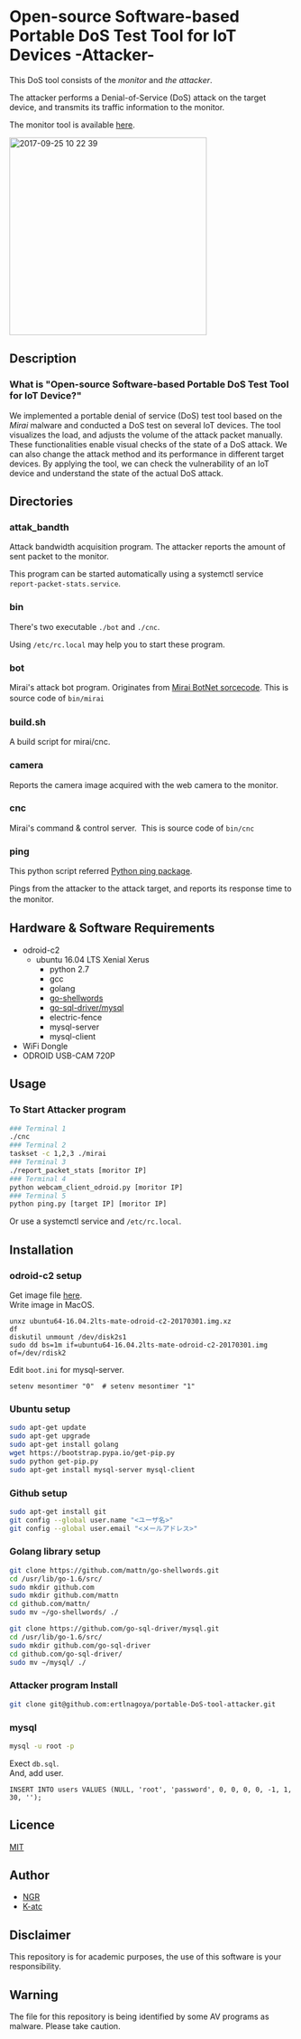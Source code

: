 Open-source Software-based Portable DoS Test Tool for IoT Devices -Attacker-    
====
This DoS tool consists of the _monitor_ and _the attacker_. 

The attacker performs a Denial-of-Service (DoS) attack on the target device, 
and transmits its traffic information to the monitor. 

The monitor tool is available [here](https://github.com/ertlnagoya/portable-DoS-tool-monitor).    
    
<img width="350" alt="2017-09-25 10 22 39" src="https://user-images.githubusercontent.com/26764885/30840032-02bdea00-a2b0-11e7-82ee-2e580704a730.png">    

## Description
### What is "Open-source Software-based Portable DoS Test Tool for IoT Device?"
We implemented a portable denial of service (DoS) test tool based on the *Mirai* malware and conducted a DoS test on several IoT devices. 
The tool visualizes the load, and adjusts the volume of the attack packet manually. 
These functionalities enable visual checks of the state of a DoS attack. 
We can also change the attack method and its performance in different target devices. 
By applying the tool, we can check the vulnerability of an IoT device and understand the state of the actual DoS attack.

## Directories
### attak_bandth   
Attack bandwidth acquisition program.
The attacker reports the amount of sent packet to the monitor.    

This program can be started automatically using a systemctl service `report-packet-stats.service`. 

### bin   
There's two executable `./bot` and `./cnc`.

Using `/etc/rc.local` may help you to start these program.

### bot   
Mirai's attack bot program.
Originates from [Mirai BotNet sorcecode](https://github.com/jgamblin/Mirai-Source-Code).
This is source code of `bin/mirai`
 　　　
### build.sh   
A build script for mirai/cnc.    

### camera   
Reports the camera image acquired with the web camera to the monitor.  

### cnc   
Mirai's command & control server. 
This is source code of `bin/cnc`

### ping   
This python script referred [Python ping package](https://pypi.python.org/pypi/ping).    

Pings from the attacker to the attack target, and reports its response time to the monitor.　

## Hardware & Software Requirements
- odroid-c2    
    - ubuntu 16.04 LTS Xenial Xerus
         - python 2.7
         - gcc    
         - golang    
         - [go-shellwords](https://github.com/mattn/go-shellwords)   
         - [go-sql-driver/mysql](https://github.com/go-sql-driver/mysql)    
         - electric-fence   
         - mysql-server    
         - mysql-client   
- WiFi Dongle
- ODROID USB-CAM 720P

## Usage
### To Start Attacker program
```bash
### Terminal 1
./cnc
### Terminal 2
taskset -c 1,2,3 ./mirai
### Terminal 3
./report_packet_stats [moritor IP]
### Terminal 4
python webcam_client_odroid.py [moritor IP]
### Terminal 5
python ping.py [target IP] [moritor IP]
```

Or use a systemctl service and `/etc/rc.local`.   

## Installation
### odroid-c2 setup
Get image file [here](https://odroid.in/ubuntu_16.04lts/ubuntu64-16.04.2lts-mate-odroid-c2-20170301.img.xz).    
Write image in MacOS.
```
unxz ubuntu64-16.04.2lts-mate-odroid-c2-20170301.img.xz
df
diskutil unmount /dev/disk2s1
sudo dd bs=1m if=ubuntu64-16.04.2lts-mate-odroid-c2-20170301.img of=/dev/rdisk2
```
Edit `boot.ini` for mysql-server.
```
setenv mesontimer "0"  # setenv mesontimer "1"
```
### Ubuntu setup  
```bash
sudo apt-get update    
sudo apt-get upgrade    
sudo apt-get install golang    
wget https://bootstrap.pypa.io/get-pip.py    
sudo python get-pip.py     
sudo apt-get install mysql-server mysql-client    
```
### Github setup
```bash
sudo apt-get install git
git config --global user.name "<ユーザ名>"
git config --global user.email "<メールアドレス>"
```
### Golang library setup
```bash
git clone https://github.com/mattn/go-shellwords.git
cd /usr/lib/go-1.6/src/     
sudo mkdir github.com    
sudo mkdir github.com/mattn    
cd github.com/mattn/    
sudo mv ~/go-shellwords/ ./    

git clone https://github.com/go-sql-driver/mysql.git
cd /usr/lib/go-1.6/src/
sudo mkdir github.com/go-sql-driver    
cd github.com/go-sql-driver/    
sudo mv ~/mysql/ ./     
```

### Attacker program Install
```bash
git clone git@github.com:ertlnagoya/portable-DoS-tool-attacker.git
```

### mysql
```bash
mysql -u root -p 
```
Exect `db.sql`.    
And, add user.
```mysql
INSERT INTO users VALUES (NULL, 'root', 'password', 0, 0, 0, 0, -1, 1, 30, '');
```

## Licence
[MIT](https://github.com/ertlnagoya/portable-DoS-tool-monitor/blob/master/LICENSE)

## Author
* [NGR](https://github.com/KeigoNagara)    
* [K-atc](https://github.com/K-atc)    

## Disclaimer
This repository is for academic purposes, the use of this software is your responsibility.

## Warning
The file for this repository is being identified by some AV programs as malware. Please take caution. 
